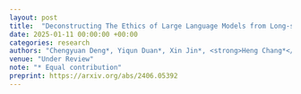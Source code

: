 ```yaml
---
layout: post
title:  "Deconstructing The Ethics of Large Language Models from Long-standing Issues to New-emerging Dilemmas"
date: 2025-01-11 00:00:00 +00:00
categories: research
authors: "Chengyuan Deng*, Yiqun Duan*, Xin Jin*, <strong>Heng Chang*</strong>, et al."
venue: "Under Review"
note: "* Equal contribution"
preprint: https://arxiv.org/abs/2406.05392
---
```

